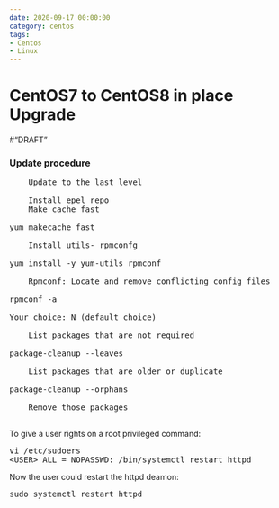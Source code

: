 ```yaml
--- 
date: 2020-09-17 00:00:00
category: centos
tags: 
- Centos
- Linux
---
```

# CentOS7 to CentOS8 in place Upgrade

#<q>DRAFT</q>

<h3>Update procedure</h3>

<pre>
    Update to the last level

    Install epel repo
    Make cache fast

yum makecache fast

    Install utils- rpmconfg

yum install -y yum-utils rpmconf 

    Rpmconf: Locate and remove conflicting config files

rpmconf -a

Your choice: N (default choice)

    List packages that are not required

package-cleanup --leaves

    List packages that are older or duplicate

package-cleanup --orphans

    Remove those packages

</pre>
<p>To give a user rights on a root privileged command:</p>
<pre>vi /etc/sudoers​<br />&lt;USER&gt; ALL = NOPASSWD: /bin/systemctl restart httpd</pre>
<p>Now the user could restart the httpd deamon:</p>
<pre>sudo systemctl restart httpd</pre>
